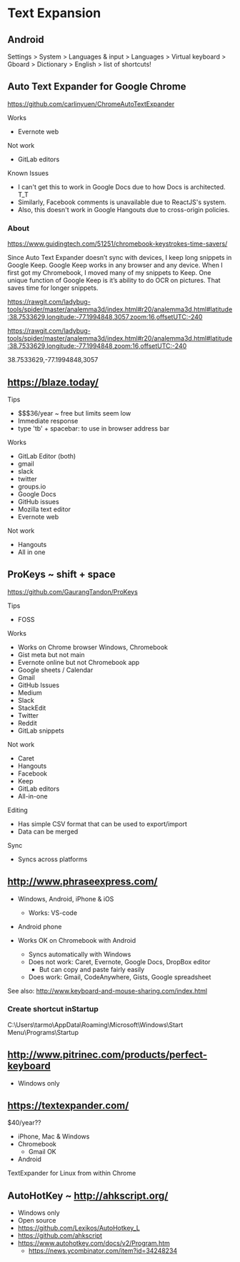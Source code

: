 # Text Expansion


## Android

Settings > System > Languages & input > Languages > Virtual keyboard > Gboard > Dictionary > English > list of shortcuts!


## Auto Text Expander for Google Chrome

https://github.com/carlinyuen/ChromeAutoTextExpander

Works

* Evernote web

Not work

* GitLab editors

Known Issues

* I can't get this to work in Google Docs due to how Docs is architected. T_T
* Similarly, Facebook comments is unavailable due to ReactJS's system.
* Also, this doesn't work in Google Hangouts due to cross-origin policies.

### About

https://www.guidingtech.com/51251/chromebook-keystrokes-time-savers/

Since Auto Text Expander doesn’t sync with devices, I keep long snippets in Google Keep. Google Keep works in any browser and any device. When I first got my Chromebook, I moved many of my snippets to Keep. One unique function of Google Keep is it’s ability to do OCR on pictures. That saves time for longer snippets.

https://rawgit.com/ladybug-tools/spider/master/analemma3d/index.html#r20/analemma3d.html#latitude:38.7533629,longitude:-77.1994848,3057,zoom:16,offsetUTC:-240


https://rawgit.com/ladybug-tools/spider/master/analemma3d/index.html#r20/analemma3d.html#latitude:38.7533629,longitude:-77.1994848,zoom:16,offsetUTC:-240

38.7533629,-77.1994848,3057



## https://blaze.today/

Tips

* $$$36/year ~ free but limits seem low
* Immediate response
* type 'tb' + spacebar: to use in browser address bar

Works

* GitLab Editor (both)
* gmail
* slack
* twitter
* groups.io
* Google Docs
* GitHub issues
* Mozilla text editor
* Evernote web

Not work

* Hangouts
* All in one

## ProKeys ~ shift + space

https://github.com/GaurangTandon/ProKeys

Tips

* FOSS

Works

* Works on Chrome browser Windows, Chromebook
* Gist meta but not main
* Evernote online but not Chromebook app
* Google sheets / Calendar
* Gmail
* GitHub Issues
* Medium
* Slack
* StackEdit
* Twitter
* Reddit
* GitLab snippets


Not work

* Caret
* Hangouts
* Facebook
* Keep
* GitLab editors
* All-in-one

Editing

* Has simple CSV format that can be used to export/import
* Data can be merged

Sync

* Syncs across platforms



## http://www.phraseexpress.com/


* Windows, Android, iPhone & iOS
	* Works: VS-code
* Android phone

* Works OK on Chromebook with Android
	* Syncs automatically with Windows
	* Does not work: Caret, Evernote, Google Docs, DropBox editor
		* But can copy and paste fairly easily
	* Does work: Gmail, CodeAnywhere, Gists, Google spreadsheet

See also: http://www.keyboard-and-mouse-sharing.com/index.html



### Create shortcut inStartup

C:\Users\tarmo\AppData\Roaming\Microsoft\Windows\Start Menu\Programs\Startup



## http://www.pitrinec.com/products/perfect-keyboard

* Windows only


## https://textexpander.com/

$40/year??

* iPhone, Mac & Windows
* Chromebook
	* Gmail OK
* Android

TextExpander for Linux from within Chrome

## AutoHotKey ~ http://ahkscript.org/

* Windows only
* Open source
* https://github.com/Lexikos/AutoHotkey_L
* https://github.com/ahkscript
* https://www.autohotkey.com/docs/v2/Program.htm
  * https://news.ycombinator.com/item?id=34248234



